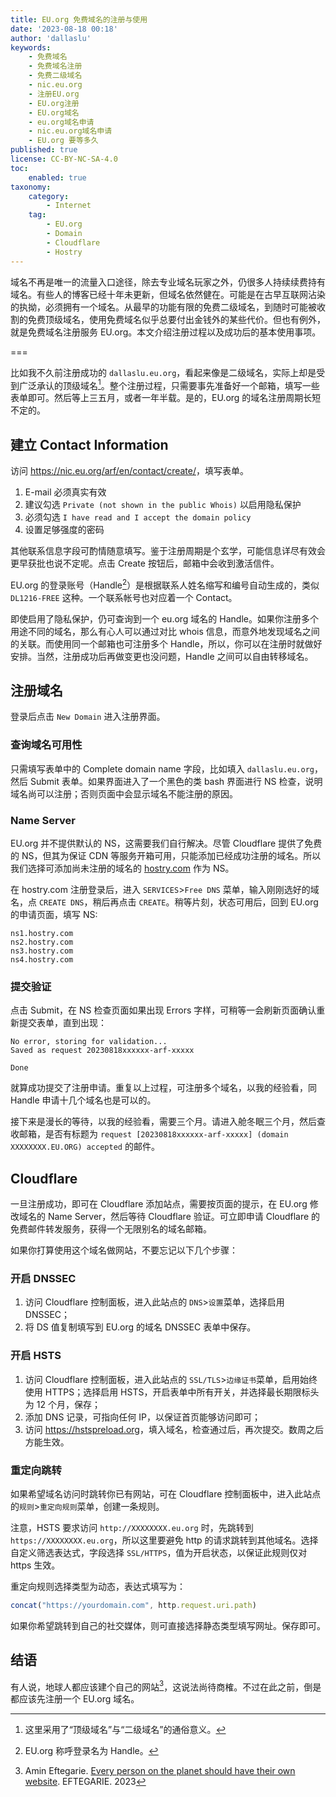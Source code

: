 ```yaml
---
title: EU.org 免费域名的注册与使用
date: '2023-08-18 00:18'
author: 'dallaslu'
keywords:
    - 免费域名
    - 免费域名注册
    - 免费二级域名
    - nic.eu.org
    - 注册EU.org
    - EU.org注册
    - EU.org域名
    - eu.org域名申请
    - nic.eu.org域名申请
    - EU.org 要等多久
published: true
license: CC-BY-NC-SA-4.0
toc:
    enabled: true
taxonomy:
    category:
        - Internet
    tag:
        - EU.org
        - Domain
        - Cloudflare
        - Hostry
---
```


域名不再是唯一的流量入口途径，除去专业域名玩家之外，仍很多人持续续费持有域名。有些人的博客已经十年未更新，但域名依然健在。可能是在古早互联网沾染的执拗，必须拥有一个域名。从最早的功能有限的免费二级域名，到随时可能被收割的免费顶级域名，使用免费域名似乎总要付出金钱外的某些代价。但也有例外，就是免费域名注册服务 EU.org。本文介绍注册过程以及成功后的基本使用事项。

===

比如我不久前注册成功的 `dallaslu.eu.org`，看起来像是二级域名，实际上却是受到广泛承认的顶级域名[^note:domain-level]。整个注册过程，只需要事先准备好一个邮箱，填写一些表单即可。然后等上三五月，或者一年半载。是的，EU.org 的域名注册周期长短不定的。

## 建立 Contact Information

访问 <https://nic.eu.org/arf/en/contact/create/>，填写表单。

1. E-mail 必须真实有效
2. 建议勾选 `Private (not shown in the public Whois)` 以启用隐私保护
3. 必须勾选 `I have read and I accept the domain policy `
4. 设置足够强度的密码

其他联系信息字段可酌情随意填写。鉴于注册周期是个玄学，可能信息详尽有效会更早获批也说不定呢。点击 Create 按钮后，邮箱中会收到激活信件。

EU.org 的登录账号（Handle[^note:eu-handle]）是根据联系人姓名缩写和编号自动生成的，类似 `DL1216-FREE` 这种。一个联系帐号也对应着一个 Contact。

即使启用了隐私保护，仍可查询到一个 eu.org 域名的 Handle。如果你注册多个用途不同的域名，那么有心人可以通过对比 whois 信息，而意外地发现域名之间的关联。而使用同一个邮箱也可注册多个 Handle，所以，你可以在注册时就做好安排。当然，注册成功后再做变更也没问题，Handle 之间可以自由转移域名。

## 注册域名

登录后点击 `New Domain` 进入注册界面。

### 查询域名可用性

只需填写表单中的 Complete domain name 字段，比如填入 `dallaslu.eu.org`，然后 Submit 表单。如果界面进入了一个黑色的类 bash 界面进行 NS 检查，说明域名尚可以注册；否则页面中会显示域名不能注册的原因。

### Name Server

EU.org 并不提供默认的 NS，这需要我们自行解决。尽管 Cloudflare 提供了免费的 NS，但其为保证 CDN 等服务开箱可用，只能添加已经成功注册的域名。所以我们选择可添加尚未注册的域名的 [hostry.com](https://hostry.com) 作为 NS。

在 hostry.com 注册登录后，进入 `SERVICES`>`Free DNS` 菜单，输入刚刚选好的域名，点 `CREATE DNS`，稍后再点击 `CREATE`。稍等片刻，状态可用后，回到 EU.org 的申请页面，填写 NS:

    ns1.hostry.com
    ns2.hostry.com
    ns3.hostry.com
    ns4.hostry.com

### 提交验证

点击 Submit，在 NS 检查页面如果出现 Errors 字样，可稍等一会刷新页面确认重新提交表单，直到出现：

    No error, storing for validation...
    Saved as request 20230818xxxxxx-arf-xxxxx

    Done

就算成功提交了注册申请。重复以上过程，可注册多个域名，以我的经验看，同 Handle 申请十几个域名也是可以的。
 
接下来是漫长的等待，以我的经验看，需要三个月。请进入舱冬眠三个月，然后查收邮箱，是否有标题为 `request [20230818xxxxxx-arf-xxxxx] (domain XXXXXXXX.EU.ORG) accepted` 的邮件。

## Cloudflare

一旦注册成功，即可在 Cloudflare 添加站点，需要按页面的提示，在 EU.org 修改域名的 Name Server，然后等待 Cloudflare 验证。可立即申请 Cloudflare 的免费邮件转发服务，获得一个无限别名的域名邮箱。

如果你打算使用这个域名做网站，不要忘记以下几个步骤：

### 开启 DNSSEC

1. 访问 Cloudflare 控制面板，进入此站点的 `DNS`>`设置`菜单，选择启用 DNSSEC；
2. 将 DS 值复制填写到 EU.org 的域名 DNSSEC 表单中保存。

### 开启 HSTS

1. 访问 Cloudflare 控制面板，进入此站点的 `SSL/TLS`>`边缘证书`菜单，启用始终使用 HTTPS；选择启用 HSTS，开启表单中所有开关，并选择最长期限标头为 12 个月，保存；
2. 添加 DNS 记录，可指向任何 IP，以保证首页能够访问即可；
3. 访问 <https://hstspreload.org>，填入域名，检查通过后，再次提交。数周之后方能生效。

### 重定向跳转

如果希望域名访问时跳转你已有网站，可在 Cloudflare 控制面板中，进入此站点的`规则`>`重定向规则`菜单，创建一条规则。

注意，HSTS 要求访问 `http://XXXXXXXX.eu.org` 时，先跳转到 `https://XXXXXXXX.eu.org`，所以这里要避免 http 的请求跳转到其他域名。选择自定义筛选表达式，字段选择 `SSL/HTTPS`，值为开启状态，以保证此规则仅对 https 生效。

重定向规则选择类型为动态，表达式填写为：

```javascript
concat("https://yourdomain.com", http.request.uri.path)
```

如果你希望跳转到自己的社交媒体，则可直接选择静态类型填写网址。保存即可。

## 结语

有人说，地球人都应该建个自己的网站[^everyone-own-website]，这说法尚待商榷。不过在此之前，倒是都应该先注册一个 EU.org 域名。

[^note:domain-level]: 这里采用了“顶级域名”与“二级域名”的通俗意义。
[^note:eu-handle]: EU.org 称呼登录名为 Handle。
[^everyone-own-website]: Amin Eftegarie. [Every person on the planet should have their own website](https://eftegarie.com/every-person-on-the-planet-should-have-their-own-website/). EFTEGARIE. 2023